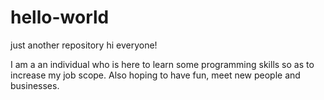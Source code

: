 # hello-world
just another repository
hi everyone!

I am a an individual who is here to learn some programming skills so as to increase my job scope. Also hoping to have fun, meet new people and businesses.
